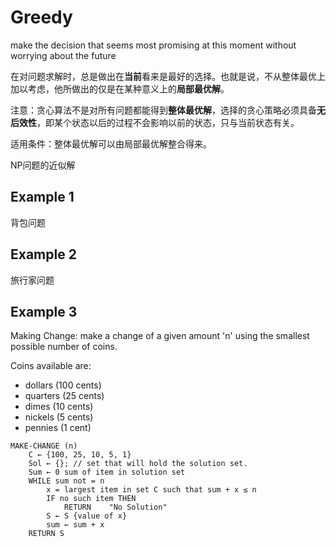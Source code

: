 # Greedy

make the decision that seems most promising at this moment without worrying about the future

在对问题求解时，总是做出在**当前**看来是最好的选择。也就是说，不从整体最优上加以考虑，他所做出的仅是在某种意义上的**局部最优解**。

注意：贪心算法不是对所有问题都能得到**整体最优解**，选择的贪心策略必须具备**无后效性**，即某个状态以后的过程不会影响以前的状态，只与当前状态有关。

适用条件：整体最优解可以由局部最优解整合得来。

NP问题的近似解

## Example 1

背包问题

## Example 2

旅行家问题

## Example 3

Making Change: make a change of a given amount 'n' using the smallest possible number of coins.

Coins available are:
- dollars (100 cents)
- quarters (25 cents)
- dimes (10 cents)
- nickels (5 cents)
- pennies (1 cent)

```
MAKE-CHANGE (n)
	C ← {100, 25, 10, 5, 1}
	Sol ← {}; // set that will hold the solution set.
	Sum ← 0 sum of item in solution set
	WHILE sum not = n
		x = largest item in set C such that sum + x ≤ n
		IF no such item THEN
			RETURN    "No Solution"
		S ← S {value of x}
		sum ← sum + x
	RETURN S
```
